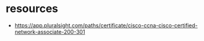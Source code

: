 # resources
* https://app.pluralsight.com/paths/certificate/cisco-ccna-cisco-certified-network-associate-200-301